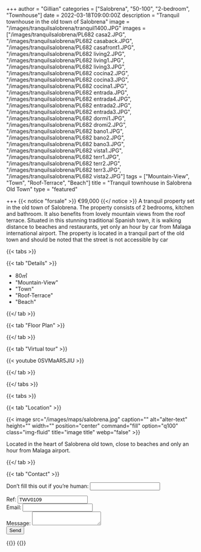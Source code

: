 +++
author = "Gillian"
categories = ["Salobrena", "50-100", "2-bedroom", "Townhouse"]
date = 2022-03-18T09:00:00Z
description = "Tranquil townhouse in the old town of Salobrena"
image = "/images/tranquilsalobrena/tranquil1400.JPG"
images = ["/images/tranquilsalobrena/PL682 casa2.JPG", "/images/tranquilsalobrena/PL682 casaback.JPG", "/images/tranquilsalobrena/PL682 casafront1.JPG", "/images/tranquilsalobrena/PL682 living2.JPG", "/images/tranquilsalobrena/PL682 living1.JPG", "/images/tranquilsalobrena/PL682 living3.JPG", "/images/tranquilsalobrena/PL682 cocina2.JPG", "/images/tranquilsalobrena/PL682 cocina3.JPG", "/images/tranquilsalobrena/PL682 cocina1.JPG", "/images/tranquilsalobrena/PL682 entrada.JPG", "/images/tranquilsalobrena/PL682 entrada4.JPG", "/images/tranquilsalobrena/PL682 entrada2.JPG", "/images/tranquilsalobrena/PL682 entrada3.JPG", "/images/tranquilsalobrena/PL682 dormi1.JPG", "/images/tranquilsalobrena/PL682 dromi2.JPG", "/images/tranquilsalobrena/PL682 bano1.JPG", "/images/tranquilsalobrena/PL682 bano2.JPG", "/images/tranquilsalobrena/PL682 bano3.JPG", "/images/tranquilsalobrena/PL682 vista1.JPG", "/images/tranquilsalobrena/PL682 terr1.JPG", "/images/tranquilsalobrena/PL682 terr2.JPG", "/images/tranquilsalobrena/PL682 terr3.JPG", "/images/tranquilsalobrena/PL682 vista2.JPG"]
tags = ["Mountain-View", "Town", "Roof-Terrace", "Beach"]
title = "Tranquil townhouse in Salobrena Old Town"
type = "featured"

+++
{{< notice "forsale" >}}
€99,000
{{</ notice >}}
A tranquil property set in the old town of Salobrena. The property consists of 2 bedrooms, kitchen and bathroom. It also benefits from lovely mountain views from the roof terrace. Situated in this stunning traditional Spanish town, it is walking distance to beaches and restaurants, yet only an hour by car from Malaga international airport. The property is located in a tranquil part of the old town and should be noted that the street is not accessible by car

{{< tabs >}}

{{< tab "Details" >}}

* 80&#x33A1;
* "Mountain-View"
* "Town"
* "Roof-Terrace"
* "Beach"

{{</ tab >}}

{{< tab "Floor Plan" >}}

{{</ tab >}}

{{< tab "Virtual tour" >}}

{{< youtube 0SVMaAR5JIU >}}

{{</ tab >}}

{{</ tabs >}}

{{< tabs >}}

{{< tab "Location" >}}

{{< image src="/images/maps/salobrena.jpg" caption="" alt="alter-text" height="" width="" position="center" command="fill" option="q100" class="img-fluid" title="image title" webp="false" >}}

Located in the heart of Salobrena old town, close to beaches and only an hour from Malaga airport.

{{</ tab >}}

{{< tab "Contact" >}}
<form name="propertyContact" method="POST" netlify-honeypot="bot-field" data-netlify="true">
<div class="form-group">
<p class="d-none"><label>Don’t fill this out if you’re human: <input name="bot-field" /></label></p>
</div>
<div class="form-group">
<label>Ref: <input name="property-ref" class="form-control" value="TWV0109" readonly/></label>
</div>
<div class="form-group">
<label>Email: <input type="text" class="form-control" name="email" /></label>
</div>
<div class="form-group">
<label>Message: </label> <textarea name="message" class="form-control"></textarea>
</div>
<button type="submit" class="btn btn-primary">Send</button>
</form>
{{</ tab >}}
{{</ tabs >}}